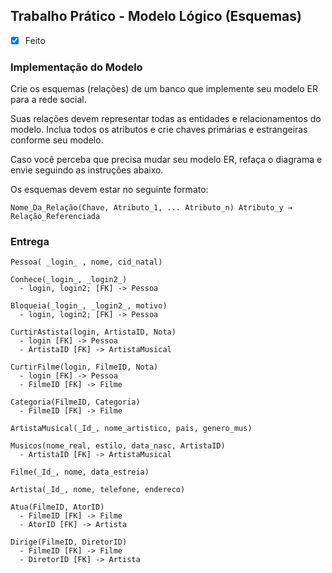 ## Trabalho Prático - Modelo Lógico (Esquemas)
  - [x] Feito
### Implementação do Modelo

Crie os esquemas (relações) de um banco que implemente seu modelo ER para a rede social.

Suas relações devem representar todas as entidades e relacionamentos do modelo. Inclua todos os atributos e crie chaves primárias e estrangeiras conforme seu modelo.

Caso você perceba que precisa mudar seu modelo ER, refaça o diagrama e envie seguindo as instruções abaixo.

Os esquemas devem estar no seguinte formato:

```
Nome_Da_Relação(Chave, Atributo_1, ... Atributo_n) Atributo_y → Relação_Referenciada
```

### Entrega
```mysql
Pessoa( _login_ , nome, cid_natal)

Conhece(_login_, _login2_)
  - login, login2; [FK] -> Pessoa

Bloqueia(_login_, _login2_, motivo)
  - login, login2; [FK] -> Pessoa

CurtirAstista(login, ArtistaID, Nota)
  - login [FK] -> Pessoa
  - ArtistaID [FK] -> ArtistaMusical

CurtirFilme(login, FilmeID, Nota)
  - login [FK] -> Pessoa
  - FilmeID [FK] -> Filme

Categoria(FilmeID, Categoria)
  - FilmeID [FK] -> Filme

ArtistaMusical(_Id_, nome_artistico, pais, genero_mus)

Musicos(nome_real, estilo, data_nasc, ArtistaID)
  - ArtistaID [FK] -> ArtistaMusical

Filme(_Id_, nome, data_estreia)

Artista(_Id_, nome, telefone, endereco)

Atua(FilmeID, AtorID)
  - FilmeID [FK] -> Filme
  - AtorID [FK] -> Artista

Dirige(FilmeID, DiretorID)
  - FilmeID [FK] -> Filme
  - DiretorID [FK] -> Artista

```
